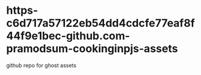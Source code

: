 # https-c6d717a57122eb54dd4cdcfe77eaf8f44f9e1bec-github.com-pramodsum-cookinginpjs-assets
github repo for ghost assets
